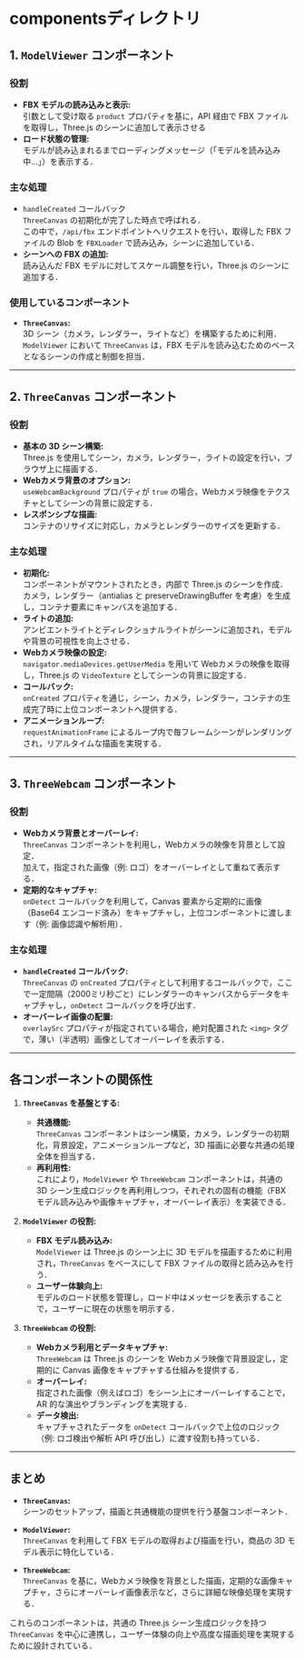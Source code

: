 # componentsディレクトリ
## 1. `ModelViewer` コンポーネント

### 役割
- **FBX モデルの読み込みと表示:**  
  引数として受け取る `product` プロパティを基に，API 経由で FBX ファイルを取得し，Three.js のシーンに追加して表示させる
- **ロード状態の管理:**  
  モデルが読み込まれるまでローディングメッセージ（「モデルを読み込み中…」）を表示する．

### 主な処理
- `handleCreated` コールバック  
  `ThreeCanvas` の初期化が完了した時点で呼ばれる．  
  この中で，`/api/fbx` エンドポイントへリクエストを行い，取得した FBX ファイルの Blob を `FBXLoader` で読み込み，シーンに追加している．
- **シーンへの FBX の追加:**  
  読み込んだ FBX モデルに対してスケール調整を行い，Three.js のシーンに追加する．

### 使用しているコンポーネント
- **`ThreeCanvas`:**  
  3D シーン（カメラ，レンダラー，ライトなど）を構築するために利用．  
  `ModelViewer` において `ThreeCanvas` は，FBX モデルを読み込むためのベースとなるシーンの作成と制御を担当．

---

## 2. `ThreeCanvas` コンポーネント

### 役割
- **基本の 3D シーン構築:**  
  Three.js を使用してシーン，カメラ，レンダラー，ライトの設定を行い，ブラウザ上に描画する．
- **Webカメラ背景のオプション:**  
  `useWebcamBackground` プロパティが `true` の場合，Webカメラ映像をテクスチャとしてシーンの背景に設定する．
- **レスポンシブな描画:**  
  コンテナのリサイズに対応し，カメラとレンダラーのサイズを更新する．

### 主な処理
- **初期化:**  
  コンポーネントがマウントされたとき，内部で Three.js のシーンを作成．  
  カメラ，レンダラー（antialias と preserveDrawingBuffer を考慮）を生成し，コンテナ要素にキャンバスを追加する．
- **ライトの追加:**  
  アンビエントライトとディレクショナルライトがシーンに追加され，モデルや背景の可視性を向上させる．
- **Webカメラ映像の設定:**  
  `navigator.mediaDevices.getUserMedia` を用いて Webカメラの映像を取得し，Three.js の `VideoTexture` としてシーンの背景に設定する．
- **コールバック:**  
  `onCreated` プロパティを通じ，シーン，カメラ，レンダラー，コンテナの生成完了時に上位コンポーネントへ提供する．
- **アニメーションループ:**  
  `requestAnimationFrame` によるループ内で毎フレームシーンがレンダリングされ，リアルタイムな描画を実現する．

---

## 3. `ThreeWebcam` コンポーネント

### 役割
- **Webカメラ背景とオーバーレイ:**  
  `ThreeCanvas` コンポーネントを利用し，Webカメラの映像を背景として設定．  
  加えて，指定された画像（例: ロゴ）をオーバーレイとして重ねて表示する．
- **定期的なキャプチャ:**  
  `onDetect` コールバックを利用して，Canvas 要素から定期的に画像（Base64 エンコード済み）をキャプチャし，上位コンポーネントに渡します（例: 画像認識や解析用）．

### 主な処理
- **`handleCreated` コールバック:**  
  `ThreeCanvas` の `onCreated` プロパティとして利用するコールバックで，ここで一定間隔（2000ミリ秒ごと）にレンダラーのキャンバスからデータをキャプチャし，`onDetect` コールバックを呼び出す．
- **オーバーレイ画像の配置:**  
  `overlaySrc` プロパティが指定されている場合，絶対配置された `<img>` タグで，薄い（半透明）画像としてオーバーレイを表示する．

---

## 各コンポーネントの関係性

1. **`ThreeCanvas` を基盤とする:**
    - **共通機能:**  
      `ThreeCanvas` コンポーネントはシーン構築，カメラ，レンダラーの初期化，背景設定，アニメーションループなど，3D 描画に必要な共通の処理全体を担当する．
    - **再利用性:**  
      これにより，`ModelViewer` や `ThreeWebcam` コンポーネントは，共通の 3D シーン生成ロジックを再利用しつつ，それぞれの固有の機能（FBX モデル読み込みや画像キャプチャ，オーバーレイ表示）を実装できる．

2. **`ModelViewer` の役割:**
    - **FBX モデル読み込み:**  
      `ModelViewer` は Three.js のシーン上に 3D モデルを描画するために利用され，`ThreeCanvas` をベースにして FBX ファイルの取得と読み込みを行う．
    - **ユーザー体験向上:**  
      モデルのロード状態を管理し，ロード中はメッセージを表示することで，ユーザーに現在の状態を明示する．

3. **`ThreeWebcam` の役割:**
    - **Webカメラ利用とデータキャプチャ:**  
      `ThreeWebcam` は Three.js のシーンを Webカメラ映像で背景設定し，定期的に Canvas 画像をキャプチャする仕組みを提供する．
    - **オーバーレイ:**  
      指定された画像（例えばロゴ）をシーン上にオーバーレイすることで，AR 的な演出やブランディングを実現する．
    - **データ検出:**  
      キャプチャされたデータを `onDetect` コールバックで上位のロジック（例: ロゴ検出や解析 API 呼び出し）に渡す役割も持っている．

---

## まとめ

- **`ThreeCanvas`:**  
  シーンのセットアップ，描画と共通機能の提供を行う基盤コンポーネント．

- **`ModelViewer`:**  
  `ThreeCanvas` を利用して FBX モデルの取得および描画を行い，商品の 3D モデル表示に特化している．

- **`ThreeWebcam`:**  
  `ThreeCanvas` を基に，Webカメラ映像を背景とした描画，定期的な画像キャプチャ，さらにオーバーレイ画像表示など，さらに詳細な映像処理を実現する．

これらのコンポーネントは，共通の Three.js シーン生成ロジックを持つ `ThreeCanvas` を中心に連携し，ユーザー体験の向上や高度な描画処理を実現するために設計されている．